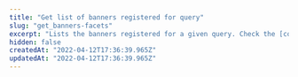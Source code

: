 ```yaml
---
title: "Get list of banners registered for query"
slug: "get_banners-facets"
excerpt: "Lists the banners registered for a given query. Check the [configuring banners documentation](https://help.vtex.com/en/tracks/vtex-intelligent-search--19wrbB7nEQcmwzDPl1l4Cb/4ViKEivLJtJsvpaW0aqIQ5) for a full explanation of the banner feature."
hidden: false
createdAt: "2022-04-12T17:36:39.965Z"
updatedAt: "2022-04-12T17:36:39.965Z"
---
```

